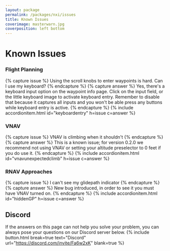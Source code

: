 ```yaml
---
layout: package
permalink: /packages/nxi/issues
title: Known Issues
coverimage: masterwarn.jpg
coverposition: left bottom
---
```


# Known Issues

<div class="accordion accordion-flush mb-4" id="accordion">

<h3>Flight Planning</h3>
{% capture issue %}
Using the scroll knobs to enter waypoints is hard. Can I use my keyboard?
{% endcapture %}
{% capture answer %}
Yes, there's a keyboard input option on the waypoint info page. Click on the input field, or the little keyboard image to activate keyboard entry. Remember to disable that because it captures all inputs and you won't be able press any buttons while keyboard entry is active.
{% endcapture %}
{% include accordionitem.html id="keyboardentry" h=issue c=answer %}

<h3>VNAV</h3>
{% capture issue %}
VNAV is climbing when it shouldn't
{% endcapture %}
{% capture answer %}
This is a known issue; for version 0.2.0 we recommend not using VNAV or setting your altitude preselector to 0 feet if you do use it.
{% endcapture %}
{% include accordionitem.html id="vnavunexpectedclimb" h=issue c=answer %}
</div>

<h3>RNAV Approaches</h3>
{% capture issue %}
I can't see my glidepath indicator
{% endcapture %}
{% capture answer %}
New bug introduced, in order to see it you must have VNAV turned on.
{% endcapture %}
{% include accordionitem.html id="hiddenGP" h=issue c=answer %}
</div>


## Discord
If the answers on this page can not help you solve your problem, you can always pose your questions on our Discord server below.
{% include button.html break=true text="Discord" url="https://discord.com/invite/Fa6w2xK" blank=true %}
